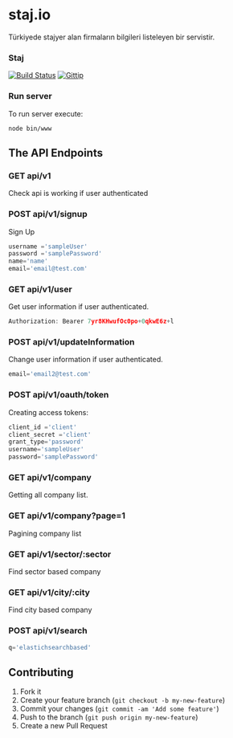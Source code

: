 # staj.io
Türkiyede stajyer alan firmaların bilgileri listeleyen bir servistir.




### Staj
[![Build Status](https://magnum-ci.com/status/962be120e085cfec6a6660ce3d5202f7.png)](https://magnum-ci.com/projects/2624)   [![Gittip](http://img.shields.io/gratipay/previousdeveloper.svg)](https://www.gittip.com/previousdeveloper/)


### Run server

To run server execute:
```
node bin/www
```

## The API Endpoints


### GET api/v1
Check api is working if user authenticated

### POST api/v1/signup
Sign Up

``` js
username ='sampleUser'
password ='samplePassword'
name='name'
email='email@test.com'
```

### GET api/v1/user
Get user information if user authenticated.
``` js
Authorization: Bearer 7yr8KHwufOc0po+0qkwE6z+l
```

### POST api/v1/updateInformation
Change user information if user authenticated.
``` js
email='email2@test.com'
```


### POST api/v1/oauth/token
Creating access tokens:
``` js
client_id ='client'
client_secret ='client'
grant_type='password'
username='sampleUser'
password='samplePassword'
```

### GET api/v1/company
Getting all company list.


### GET api/v1/company?page=1
Pagining company list


### GET api/v1/sector/:sector
Find sector based company

### GET api/v1/city/:city
Find city based company

### POST api/v1/search
``` js
q='elastichsearchbased'
```



## Contributing

1. Fork it
2. Create your feature branch (`git checkout -b my-new-feature`)
3. Commit your changes (`git commit -am 'Add some feature'`)
4. Push to the branch (`git push origin my-new-feature`)
5. Create a new Pull Request
